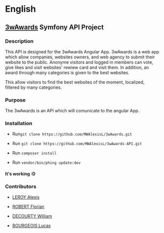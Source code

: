# English


## [3wAwards](https://github.com/MWAlexisL/3wAwards) Symfony API Project


### Description

This API is designed for the 3wAwards Angular App.
3wAwards is a web app which allow companies, websites owners, and web agency to submit their website to the public.
Anonyme visitors and logged in members can vote, give likes and visit websites' rewiew card and visit them.
In addition, an award through many categories is given to the best websites.

This allow visitors to find the best websites of the moment, localized, filtered by many categories.

### Purpose

The 3wAwards is an API which will comunicate to the angular App.

### Installation

* Run`git clone https://github.com/MWAlexisL/3wAwards.git`

* Run `git clone https://github.com/MWAlexisL/3wAwards-API.git`

* Run `composer install`

* Run `vendor/bin/phing update:dev`

#### It's working :D 

### Contributors

* [LEROY Alexis](https://github.com/Gouaky)

* [ROBERT Florian](https://github.com/florob95)

* [DECOURTY William](https://github.com/ZPredou)

* [BOURGEOIS Lucas](https://github.com/LucasBourgeois)
